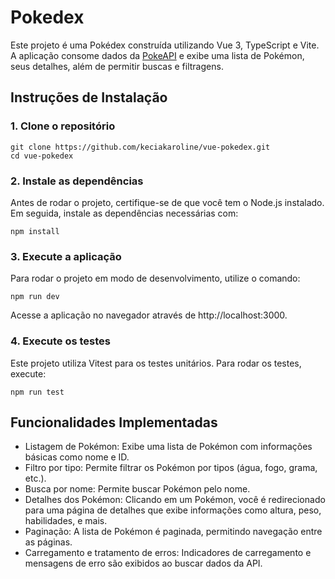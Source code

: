 # Pokedex

Este projeto é uma Pokédex construída utilizando Vue 3, TypeScript e Vite. A aplicação consome dados da [PokeAPI](https://pokeapi.co/) e exibe uma lista de Pokémon, seus detalhes, além de permitir buscas e filtragens.

## Instruções de Instalação

### 1. Clone o repositório

```
git clone https://github.com/keciakaroline/vue-pokedex.git
cd vue-pokedex
```

### 2. Instale as dependências

Antes de rodar o projeto, certifique-se de que você tem o Node.js instalado. Em seguida, instale as dependências necessárias com:

```
npm install
```

### 3. Execute a aplicação

Para rodar o projeto em modo de desenvolvimento, utilize o comando:

```
npm run dev
```

Acesse a aplicação no navegador através de http://localhost:3000.

### 4. Execute os testes

Este projeto utiliza Vitest para os testes unitários. Para rodar os testes, execute:

```
npm run test
```

## Funcionalidades Implementadas

- Listagem de Pokémon: Exibe uma lista de Pokémon com informações básicas como nome e ID.
- Filtro por tipo: Permite filtrar os Pokémon por tipos (água, fogo, grama, etc.).
- Busca por nome: Permite buscar Pokémon pelo nome.
- Detalhes dos Pokémon: Clicando em um Pokémon, você é redirecionado para uma página de detalhes que exibe informações como altura, peso, habilidades, e mais.
- Paginação: A lista de Pokémon é paginada, permitindo navegação entre as páginas.
- Carregamento e tratamento de erros: Indicadores de carregamento e mensagens de erro são exibidos ao buscar dados da API.
